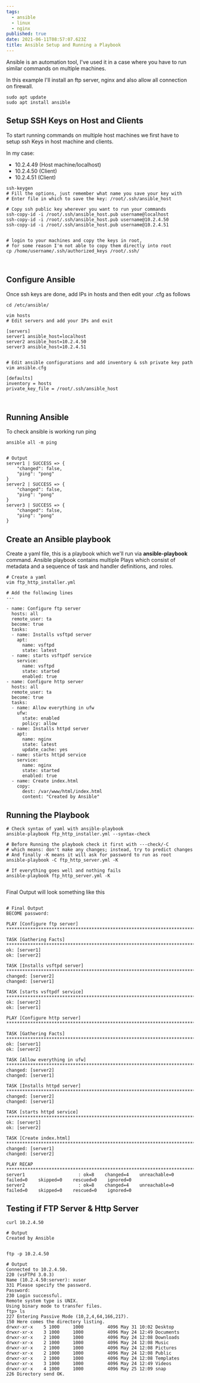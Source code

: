 ```yaml
---
tags:
  - ansible
  - linux
  - nginx
published: true
date: 2021-06-11T08:57:07.623Z
title: Ansible Setup and Running a Playbook
---
```

Ansible is an automation tool, I've used it in a case where you have to run similar commands on  multiple machines.

In this example I'll install an ftp server, nginx and also allow all connection on firewall. 

```shell
sudo apt update
sudo apt install ansible
```

## Setup SSH Keys on Host and Clients

To start running commands on multiple host machines we first have to setup ssh Keys in host machine and clients.

In my case:

* 10.2.4.49 (Host machine/localhost)
* 10.2.4.50 (Client)
* 10.2.4.51 (Client)

```shell
ssh-keygen
# Fill the options, just remember what name you save your key with 
# Enter file in which to save the key: /root/.ssh/ansible_host

# Copy ssh public key wherever you want to run your commands
ssh-copy-id -i /root/.ssh/ansible_host.pub username@localhost
ssh-copy-id -i /root/.ssh/ansible_host.pub username@10.2.4.50
ssh-copy-id -i /root/.ssh/ansible_host.pub username@10.2.4.51


# login to your machines and copy the keys in root, 
# for some reason I'm not able to copy them directly into root
cp /home/username/.ssh/authorized_keys /root/.ssh/



```



## Configure Ansible 

Once ssh keys are done, add IPs in hosts and then edit your .cfg as follows

```shell
cd /etc/ansible/

vim hosts
# Edit servers and add your IPs and exit

[servers]
server1 ansible_host=localhost
server2 ansible_host=10.2.4.50
server3 ansible_host=10.2.4.51


# Edit ansible configurations and add inventory & ssh private key path
vim ansible.cfg

[defaults]
inventory = hosts
private_key_file = /root/.ssh/ansible_host



```



## Running Ansible

To check ansible is working run ping

```shell
ansible all -m ping


# Output
server1 | SUCCESS => {
    "changed": false,
    "ping": "pong"
}
server2 | SUCCESS => {
    "changed": false,
    "ping": "pong"
}
server3 | SUCCESS => {
    "changed": false,
    "ping": "pong"
}

```



## Create an Ansible playbook

Create a yaml file, this is a playbook which we'll run via **ansible-playbook** command. Ansible playbook contains multiple Plays which consist of metadata and a sequence of task and handler definitions, and roles.

```shell
# Create a yaml 
vim ftp_http_installer.yml

# Add the following lines
---

- name: Configure ftp server
  hosts: all
  remote_user: ta
  become: true
  tasks:
  - name: Installs vsftpd server
    apt:
      name: vsftpd
      state: latest
  - name: starts vsftpdf service
    service:
      name: vsftpd
      state: started
      enabled: true
- name: Configure http server
  hosts: all
  remote_user: ta
  become: true
  tasks:
  - name: Allow everything in ufw
    ufw:
      state: enabled
      policy: allow
  - name: Installs httpd server
    apt:
      name: nginx
      state: latest
      update_cache: yes
  - name: starts httpd service
    service:
      name: nginx
      state: started
      enabled: true
  - name: Create index.html
    copy:
      dest: /var/www/html/index.html
      content: "Created by Ansible"

```



## Running the Playbook



```shell
# Check syntax of yaml with ansible-playbook 
ansible-playbook ftp_http_installer.yml --syntax-check

# Before Running the playbook check it first with ---check/-C
# which means: don't make any changes; instead, try to predict changes
# And finally -K means it will ask for password to run as root
ansible-playbook -C ftp_http_server.yml -K

# If everything goes well and nothing fails
ansible-playbook ftp_http_server.yml -K


```





Final Output will look something like this

```

# Final Output
BECOME password:

PLAY [Configure ftp server] **************************************************************************

TASK [Gathering Facts] *******************************************************************************
ok: [server1]
ok: [server2]

TASK [Installs vsftpd server] ************************************************************************
changed: [server2]
changed: [server1]

TASK [starts vsftpdf service] ************************************************************************
ok: [server2]
ok: [server1]

PLAY [Configure http server] *************************************************************************

TASK [Gathering Facts] *******************************************************************************
ok: [server1]
ok: [server2]

TASK [Allow everything in ufw] ***********************************************************************
changed: [server2]
changed: [server1]

TASK [Installs httpd server] *************************************************************************
changed: [server2]
changed: [server1]

TASK [starts httpd service] **************************************************************************
ok: [server1]
ok: [server2]

TASK [Create index.html] *****************************************************************************
changed: [server1]
changed: [server2]

PLAY RECAP *******************************************************************************************
server1                    : ok=8    changed=4    unreachable=0    failed=0    skipped=0    rescued=0    ignored=0
server2                    : ok=8    changed=4    unreachable=0    failed=0    skipped=0    rescued=0    ignored=0

```



## Testing if FTP Server & Http Server

```
curl 10.2.4.50

# Output
Created by Ansible


ftp -p 10.2.4.50

# Output
Connected to 10.2.4.50.
220 (vsFTPd 3.0.3)
Name (10.2.4.50:server): xuser
331 Please specify the password.
Password:
230 Login successful.
Remote system type is UNIX.
Using binary mode to transfer files.
ftp> ls
227 Entering Passive Mode (10,2,4,64,166,217).
150 Here comes the directory listing.
drwxr-xr-x    5 1000     1000         4096 May 31 10:02 Desktop
drwxr-xr-x    3 1000     1000         4096 May 24 12:49 Documents
drwxr-xr-x    2 1000     1000         4096 May 24 12:08 Downloads
drwxr-xr-x    2 1000     1000         4096 May 24 12:08 Music
drwxr-xr-x    2 1000     1000         4096 May 24 12:08 Pictures
drwxr-xr-x    2 1000     1000         4096 May 24 12:08 Public
drwxr-xr-x    2 1000     1000         4096 May 24 12:08 Templates
drwxr-xr-x    3 1000     1000         4096 May 24 12:49 Videos
drwxr-xr-x    4 1000     1000         4096 May 25 12:09 snap
226 Directory send OK.

```
